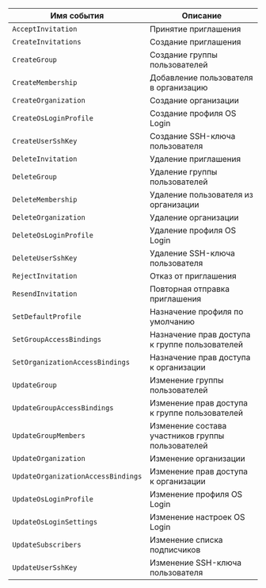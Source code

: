 Имя события | Описание
--- | ---
`AcceptInvitation` | Принятие приглашения
`CreateInvitations` | Создание приглашения
`CreateGroup` | Создание группы пользователей
`CreateMembership` | Добавление пользователя в организацию
`CreateOrganization` | Создание организации
`CreateOsLoginProfile` | Создание профиля OS Login
`CreateUserSshKey` | Создание SSH-ключа пользователя
`DeleteInvitation` | Удаление приглашения
`DeleteGroup` | Удаление группы пользователей
`DeleteMembership` | Удаление пользователя из организации
`DeleteOrganization` | Удаление организации
`DeleteOsLoginProfile` | Удаление профиля OS Login
`DeleteUserSshKey` | Удаление SSH-ключа пользователя
`RejectInvitation` | Отказ от приглашения
`ResendInvitation` | Повторная отправка приглашения
`SetDefaultProfile` | Назначение профиля по умолчанию
`SetGroupAccessBindings` | Назначение прав доступа к группе пользователей
`SetOrganizationAccessBindings` | Назначение прав доступа к организации
`UpdateGroup` | Изменение группы пользователей
`UpdateGroupAccessBindings` | Изменение прав доступа к группе пользователей
`UpdateGroupMembers` | Изменение состава участников группы пользователей
`UpdateOrganization` | Изменение организации
`UpdateOrganizationAccessBindings` | Изменение прав доступа к организации
`UpdateOsLoginProfile` | Изменение профиля OS Login
`UpdateOsLoginSettings` | Изменение настроек OS Login
`UpdateSubscribers` | Изменение списка подписчиков
`UpdateUserSshKey` | Изменение SSH-ключа пользователя
